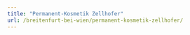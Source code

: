 ```yaml
---
title: "Permanent-Kosmetik Zellhofer"
url: /breitenfurt-bei-wien/permanent-kosmetik-zellhofer/
---
```

